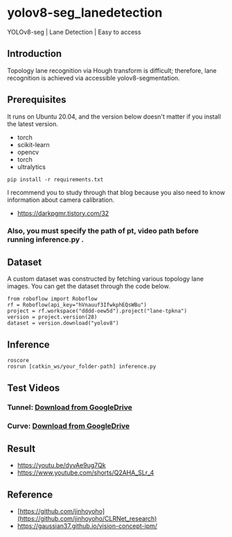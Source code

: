 # yolov8-seg_lanedetection
YOLOv8-seg | Lane Detection | Easy to access

## Introduction
Topology lane recognition via Hough transform is difficult; therefore, lane recognition is achieved via accessible yolov8-segmentation.


## Prerequisites
It runs on Ubuntu 20.04, and the version below doesn't matter if you install the latest version.

- torch
- scikit-learn
- opencv
- torch
- ultralytics

```Shell
pip install -r requirements.txt
```


I recommend you to study through that blog because you also need to know information about camera calibration.
- https://darkpgmr.tistory.com/32

### Also, you must specify the path of pt, video path before running inference.py .


## Dataset
A custom dataset was constructed by fetching various topology lane images.
You can get the dataset through the code below.

```Shell
from roboflow import Roboflow
rf = Roboflow(api_key="hVnauuf3IfwkphEQsWBu")
project = rf.workspace("dddd-oew5d").project("lane-tpkna")
version = project.version(28)
dataset = version.download("yolov8")
```

## Inference
```Shell
roscore
rosrun [catkin_ws/your_folder-path] inference.py
```


## Test Videos
### Tunnel: [Download from GoogleDrive](https://drive.google.com/file/d/14vPN8ZRBmoJ7O6N_7EZ2y3ILCOPUXMJZ/view?usp=drive_link)
### Curve: [Download from GoogleDrive](https://drive.google.com/file/d/1dpVlkfJ3HU4GxnAfebnPtcZnZAFtA6ke/view?usp=drive_link)

## Result
- https://youtu.be/dyvAe9ug7Qk
- https://www.youtube.com/shorts/Q2AHA_SLr_4


## Reference
- [https://github.com/jinhoyoho](https://github.com/jinhoyoho/CLRNet_research)
- https://gaussian37.github.io/vision-concept-ipm/
